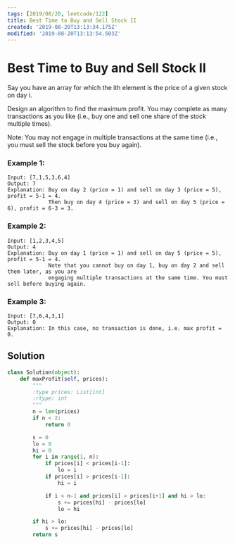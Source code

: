 ```yaml
---
tags: [2019/08/20, leetcode/122]
title: Best Time to Buy and Sell Stock II
created: '2019-08-20T13:13:34.175Z'
modified: '2019-08-20T13:13:54.503Z'
---
```


# Best Time to Buy and Sell Stock II

Say you have an array for which the ith element is the price of a given stock on day i.

Design an algorithm to find the maximum profit. You may complete as many transactions as you like (i.e., buy one and sell one share of the stock multiple times).

Note: You may not engage in multiple transactions at the same time (i.e., you must sell the stock before you buy again).

### Example 1:

```
Input: [7,1,5,3,6,4]
Output: 7
Explanation: Buy on day 2 (price = 1) and sell on day 3 (price = 5), profit = 5-1 = 4.
             Then buy on day 4 (price = 3) and sell on day 5 (price = 6), profit = 6-3 = 3.
```

### Example 2:

```
Input: [1,2,3,4,5]
Output: 4
Explanation: Buy on day 1 (price = 1) and sell on day 5 (price = 5), profit = 5-1 = 4.
             Note that you cannot buy on day 1, buy on day 2 and sell them later, as you are
             engaging multiple transactions at the same time. You must sell before buying again.
```


### Example 3:

```
Input: [7,6,4,3,1]
Output: 0
Explanation: In this case, no transaction is done, i.e. max profit = 0.
```

## Solution

```python
class Solution(object):
    def maxProfit(self, prices):
        """
        :type prices: List[int]
        :rtype: int
        """
        n = len(prices)
        if n < 2:
            return 0

        s = 0
        lo = 0
        hi = 0
        for i in range(1, n):
            if prices[i] < prices[i-1]:
                lo = i
            if prices[i] > prices[i-1]:
                hi = i

            if i < n-1 and prices[i] > prices[i+1] and hi > lo:
                s += prices[hi] - prices[lo]
                lo = hi

        if hi > lo:
            s += prices[hi] - prices[lo]
        return s
```
